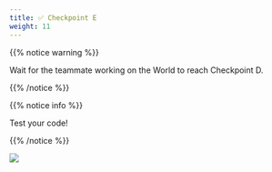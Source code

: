 ```yaml
---
title: ✅ Checkpoint E
weight: 11
---
```


{{% notice warning %}}

Wait for the teammate working on the World to reach Checkpoint D.

{{% /notice %}}

{{% notice info %}}

Test your code!

{{% /notice %}}

![](../../images/checkpoint5.gif)
